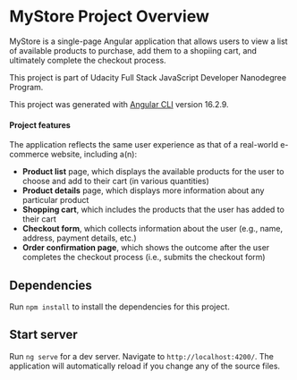 # MyStore Project Overview

MyStore is a single-page Angular application that allows users to view a list of available products to purchase, add them to a shopiing cart, and ultimately complete the checkout process.

This project is part of Udacity Full Stack JavaScript Developer Nanodegree Program.

This project was generated with [Angular CLI](https://github.com/angular/angular-cli) version 16.2.9.

#### Project features

The application reflects the same user experience as that of a real-world e-commerce website, including a(n):

- **Product list** page, which displays the available products for the user to choose and add to their cart (in various quantities)
- **Product details** page, which displays more information about any particular product
- **Shopping cart**, which includes the products that the user has added to their cart
- **Checkout form**, which collects information about the user (e.g., name, address, payment details, etc.)
- **Order confirmation page**, which shows the outcome after the user completes the checkout process (i.e., submits the checkout form)

## Dependencies

Run `npm install` to install the dependencies for this project.

## Start server

Run `ng serve` for a dev server. Navigate to `http://localhost:4200/`. The application will automatically reload if you change any of the source files.
